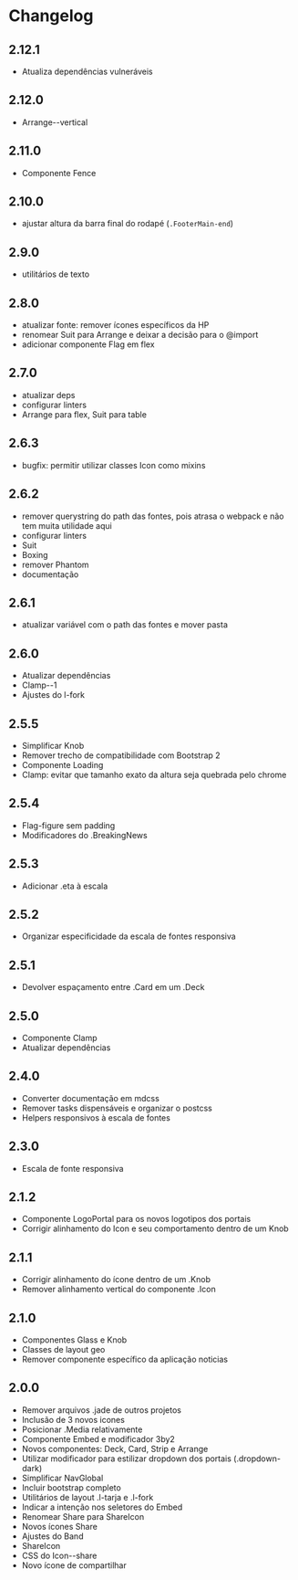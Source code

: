 # Changelog

## 2.12.1

* Atualiza dependências vulneráveis

## 2.12.0

* Arrange--vertical

## 2.11.0

* Componente Fence

## 2.10.0

* ajustar altura da barra final do rodapé (`.FooterMain-end`)

## 2.9.0

* utilitários de texto

## 2.8.0

* atualizar fonte: remover ícones específicos da HP
* renomear Suit para Arrange e deixar a decisão para o @import
* adicionar componente Flag em flex

## 2.7.0

* atualizar deps
* configurar linters
* Arrange para flex, Suit para table

## 2.6.3

* bugfix: permitir utilizar classes Icon como mixins

## 2.6.2

* remover querystring do path das fontes, pois atrasa o webpack e não tem muita utilidade aqui
* configurar linters
* Suit
* Boxing
* remover Phantom
* documentação

## 2.6.1

* atualizar variável com o path das fontes e mover pasta

## 2.6.0

* Atualizar dependências
* Clamp--1
* Ajustes do l-fork

## 2.5.5

* Simplificar Knob
* Remover trecho de compatibilidade com Bootstrap 2
* Componente Loading
* Clamp: evitar que tamanho exato da altura seja quebrada pelo chrome

## 2.5.4

* Flag-figure sem padding
* Modificadores do .BreakingNews

## 2.5.3

* Adicionar .eta à escala

## 2.5.2

* Organizar especificidade da escala de fontes responsiva

## 2.5.1

* Devolver espaçamento entre .Card em um .Deck

## 2.5.0

* Componente Clamp
* Atualizar dependências

## 2.4.0

* Converter documentação em mdcss
* Remover tasks dispensáveis e organizar o postcss
* Helpers responsivos à escala de fontes

## 2.3.0

* Escala de fonte responsiva

## 2.1.2

* Componente LogoPortal para os novos logotipos dos portais
* Corrigir alinhamento do Icon e seu comportamento dentro de um Knob

## 2.1.1

* Corrigir alinhamento do ícone dentro de um .Knob
* Remover alinhamento vertical do componente .Icon

## 2.1.0

* Componentes Glass e Knob
* Classes de layout geo
* Remover componente específico da aplicação noticias

## 2.0.0

* Remover arquivos .jade de outros projetos
* Inclusão de 3 novos icones
* Posicionar .Media relativamente
* Componente Embed  e modificador 3by2
* Novos componentes: Deck, Card, Strip e Arrange
* Utilizar modificador para estilizar dropdown dos portais (.dropdown-dark)
* Simplificar NavGlobal
* Incluir bootstrap completo
* Utilitários de layout .l-tarja e .l-fork
* Indicar a intenção nos seletores do Embed
* Renomear Share para ShareIcon
* Novos ícones Share
* Ajustes do Band
* ShareIcon
* CSS do Icon--share
* Novo ícone de compartilhar
